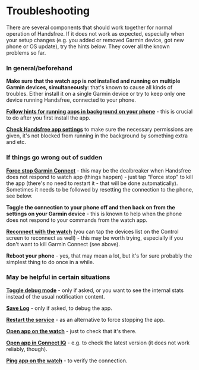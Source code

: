 # Troubleshooting

There are several components that should work together for normal operation of Handsfree. If it does not work as expected, especially when your setup changes (e.g. you added or removed Garmin device, got new phone or OS update), try the hints below. They cover all the known problems so far.

### In general/beforehand

**Make sure that the watch app is _not_ installed and running on multiple Garmin devices, simultaneously**: that's known to cause all kinds of troubles. Either install it on a single Garmin device or try to keep only one device running Handsfree, connected to your phone.

**[Follow hints for running apps in background on your phone](do://doki)** - this is crucial to do after you first install the app.

**[Check Handsfree app settings](do://settings)** to make sure the necessary permissions are given, it's not blocked from running in the background by something extra and etc.

### If things go wrong out of sudden

**[Force stop Garmin Connect](do://garmin-connect-settings)** - this may be the dealbreaker when Handsfree does not respond to watch app (things happen) - just tap "Force stop" to kill the app (there's no need to restart it - that will be done automatically). Sometimes it needs to be followed by resetting the connection to the phone, see below.

**Toggle the connection to your phone off and then back on from the settings on your Garmin device** - this is known to help when the phone does not respond to your commands from the watch app.

**[Reconnect with the watch](do://reconnect-connectiq)** (you can tap the devices list on the Control screen to reconnect as well) - this may be worth trying, especially if you don't want to kill Garmin Connect (see above).

**Reboot your phone** - yes, that may mean a lot, but it's for sure probably the simplest thing to do once in a while.

### May be helpful in certain situations

**[Toggle debug mode](do://toggle-debug-mode)** - only if asked, or you want to see the internal stats instead of the usual notification content.

**[Save Log](do://share-log)** - only if asked, to debug the app.

**[Restart the service](do://restart-service)** - as an alternative to force stopping the app.

**[Open app on the watch](do://open-watch-app)** - just to check that it's there.

**[Open app in Connect IQ](do://open-app-in-store)** - e.g. to check the latest version (it does not work reliably, though).

**[Ping app on the watch](do://ping)** - to verify the connection.

